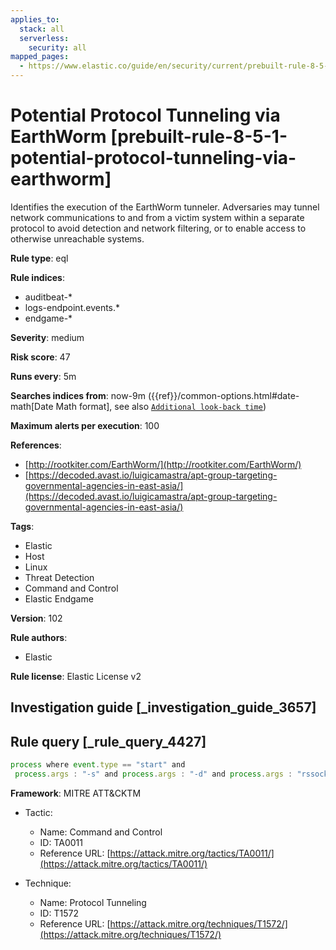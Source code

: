 ```yaml
---
applies_to:
  stack: all
  serverless:
    security: all
mapped_pages:
  - https://www.elastic.co/guide/en/security/current/prebuilt-rule-8-5-1-potential-protocol-tunneling-via-earthworm.html
---
```


# Potential Protocol Tunneling via EarthWorm [prebuilt-rule-8-5-1-potential-protocol-tunneling-via-earthworm]

Identifies the execution of the EarthWorm tunneler. Adversaries may tunnel network communications to and from a victim system within a separate protocol to avoid detection and network filtering, or to enable access to otherwise unreachable systems.

**Rule type**: eql

**Rule indices**:

* auditbeat-*
* logs-endpoint.events.*
* endgame-*

**Severity**: medium

**Risk score**: 47

**Runs every**: 5m

**Searches indices from**: now-9m ({{ref}}/common-options.html#date-math[Date Math format], see also [`Additional look-back time`](docs-content://solutions/security/detect-and-alert/create-detection-rule.md#rule-schedule))

**Maximum alerts per execution**: 100

**References**:

* [http://rootkiter.com/EarthWorm/](http://rootkiter.com/EarthWorm/)
* [https://decoded.avast.io/luigicamastra/apt-group-targeting-governmental-agencies-in-east-asia/](https://decoded.avast.io/luigicamastra/apt-group-targeting-governmental-agencies-in-east-asia/)

**Tags**:

* Elastic
* Host
* Linux
* Threat Detection
* Command and Control
* Elastic Endgame

**Version**: 102

**Rule authors**:

* Elastic

**Rule license**: Elastic License v2

## Investigation guide [_investigation_guide_3657]



## Rule query [_rule_query_4427]

```js
process where event.type == "start" and
 process.args : "-s" and process.args : "-d" and process.args : "rssocks"
```

**Framework**: MITRE ATT&CKTM

* Tactic:

    * Name: Command and Control
    * ID: TA0011
    * Reference URL: [https://attack.mitre.org/tactics/TA0011/](https://attack.mitre.org/tactics/TA0011/)

* Technique:

    * Name: Protocol Tunneling
    * ID: T1572
    * Reference URL: [https://attack.mitre.org/techniques/T1572/](https://attack.mitre.org/techniques/T1572/)



